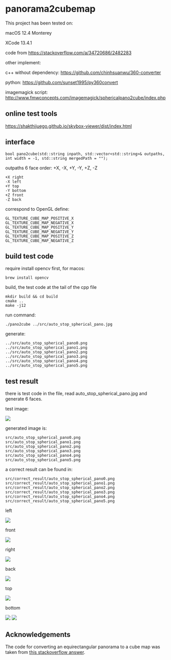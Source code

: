 # panorama2cubemap

This project has been tested on:

macOS 12.4 Monterey

XCode 13.4.1


code from https://stackoverflow.com/a/34720686/2482283

other implement:

c++ without dependency:  https://github.com/chinhsuanwu/360-converter

python: https://github.com/sunset1995/py360convert


imagemagick script: http://www.fmwconcepts.com/imagemagick/sphericalpano2cube/index.php


## online test tools

https://shakthijuego.github.io/skybox-viewer/dist/index.html

## interface

    bool pano2cube(std::string inpath, std::vector<std::string>& outpaths, int width = -1, std::string mergedPath = "");
    

outpaths 6 face order: +X, -X, +Y, -Y, +Z, -Z

    +X right
    -X left
    +Y top 
    -Y bottom
    +Z front
    -Z back
    
correspond to OpenGL define:

    GL_TEXTURE_CUBE_MAP_POSITIVE_X
    GL_TEXTURE_CUBE_MAP_NEGATIVE_X
    GL_TEXTURE_CUBE_MAP_POSITIVE_Y
    GL_TEXTURE_CUBE_MAP_NEGATIVE_Y
    GL_TEXTURE_CUBE_MAP_POSITIVE_Z
    GL_TEXTURE_CUBE_MAP_NEGATIVE_Z 
    
## build test code

require install opencv first, for macos:
    
    brew install opencv

build, the test code at the tail of the cpp file

    mkdir build && cd build
    cmake ..
    make -j12

run command:

    ./pano2cube ../src/auto_stop_spherical_pano.jpg

generate:

    ../src/auto_stop_spherical_pano0.png
    ../src/auto_stop_spherical_pano1.png
    ../src/auto_stop_spherical_pano2.png
    ../src/auto_stop_spherical_pano3.png
    ../src/auto_stop_spherical_pano4.png
    ../src/auto_stop_spherical_pano5.png






## test result

there is test code in the file, read auto_stop_spherical_pano.jpg and generate 6 faces.


test image:

<img src="src/auto_stop_spherical_pano.jpg"/>

generated image is:

    src/auto_stop_spherical_pano0.png
    src/auto_stop_spherical_pano1.png
    src/auto_stop_spherical_pano2.png
    src/auto_stop_spherical_pano3.png
    src/auto_stop_spherical_pano4.png
    src/auto_stop_spherical_pano5.png

a correct result can be found in:

    src/correct_result/auto_stop_spherical_pano0.png
    src/correct_result/auto_stop_spherical_pano1.png
    src/correct_result/auto_stop_spherical_pano2.png
    src/correct_result/auto_stop_spherical_pano3.png
    src/correct_result/auto_stop_spherical_pano4.png
    src/correct_result/auto_stop_spherical_pano5.png


left

<img src="src/correct_result/auto_stop_spherical_pano1.png"/>

front

<img src="src/correct_result/auto_stop_spherical_pano4.png"/>

right

<img src="src/correct_result/auto_stop_spherical_pano0.png"/>

back

<img src="src/correct_result/auto_stop_spherical_pano5.png"/>

top

<img src="src/correct_result/auto_stop_spherical_pano2.png"/>

bottom

<img src="src/correct_result/auto_stop_spherical_pano3.png"/>


<img src="src/correct_result/auto_stop_spherical_pano6.png"/>

## Acknowledgements

The code for converting an equirectangular panorama to a cube map was taken from [this stackoverflow answer](https://stackoverflow.com/a/34720686/130060).

